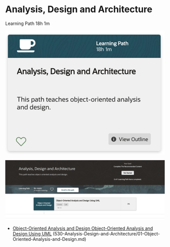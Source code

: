 # Analysis, Design and Architecture

Learning Path 18h 1m

![portada](530-Analysis-Design-and-Architecture/images/530-portada.png)

![530-01](530-Analysis-Design-and-Architecture/images/530-01.png)

* [Object-Oriented Analysis and Design Object-Oriented Analysis and Design Using UML]()
(530-Analysis-Design-and-Architecture/01-Object-Oriented-Analysis-and-Design.md)
